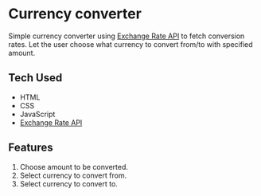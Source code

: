 # Currency converter
Simple currency converter using [Exchange Rate API](https://www.exchangerate-api.com/) to fetch conversion rates. Let the user choose what currency to convert from/to with specified amount.

## Tech Used
- HTML
- CSS
- JavaScript
- [Exchange Rate API](https://www.exchangerate-api.com/)

## Features
1. Choose amount to be converted.
2. Select currency to convert from.
3. Select currency to convert to.
